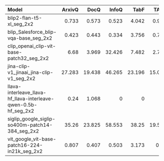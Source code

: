 | Model                                                           |   ArxivQ |   DocQ |   InfoQ |   TabF |   TATQ |   Shift |     AI |   Energy |   Gov. |   Health |
|:----------------------------------------------------------------|---------:|-------:|--------:|-------:|-------:|--------:|-------:|---------:|-------:|---------:|
| blip2-flan-t5-xl_seg_2x2                                        |    0.733 |  0.573 |   0.523 |  4.042 |  0.953 |   0     |  0     |    0     |  0     |    0     |
| blip_Salesforce_blip-vqa-base_seg_2x2                           |    0.423 |  0.443 |   0.334 |  3.756 |  0.761 |   0.2   |  0.2   |    0     |  0     |    0.2   |
| clip_openai_clip-vit-base-patch32_seg_2x2                       |    6.68  |  3.969 |  32.426 |  7.482 |  2.715 |   4.733 |  6.633 |   19.983 |  7.083 |   11.333 |
| jina-clip-v1_jinaai_jina-clip-v1_seg_2x2                        |   27.283 | 19.438 |  46.265 | 23.196 | 15.032 |  18.617 | 47.183 |   48.067 | 55.25  |   50.85  |
| llava-interleave_llava-hf_llava-interleave-qwen-0.5b-hf_seg_2x2 |    0.24  |  1.068 |   0     |  0     |  0     |   0     |  0     |    0     |  0     |    0     |
| siglip_google_siglip-so400m-patch14-384_seg_2x2                 |   35.26  | 23.825 |  58.553 | 38.25  | 19.587 |  15.867 | 51.383 |   52.417 |  0     |    0     |
| vit_google_vit-base-patch16-224-in21k_seg_2x2                   |    0.807 |  0.407 |   0.503 |  3.173 |  0.88  |   0.333 |  0.2   |    0     |  0.45  |    1     |